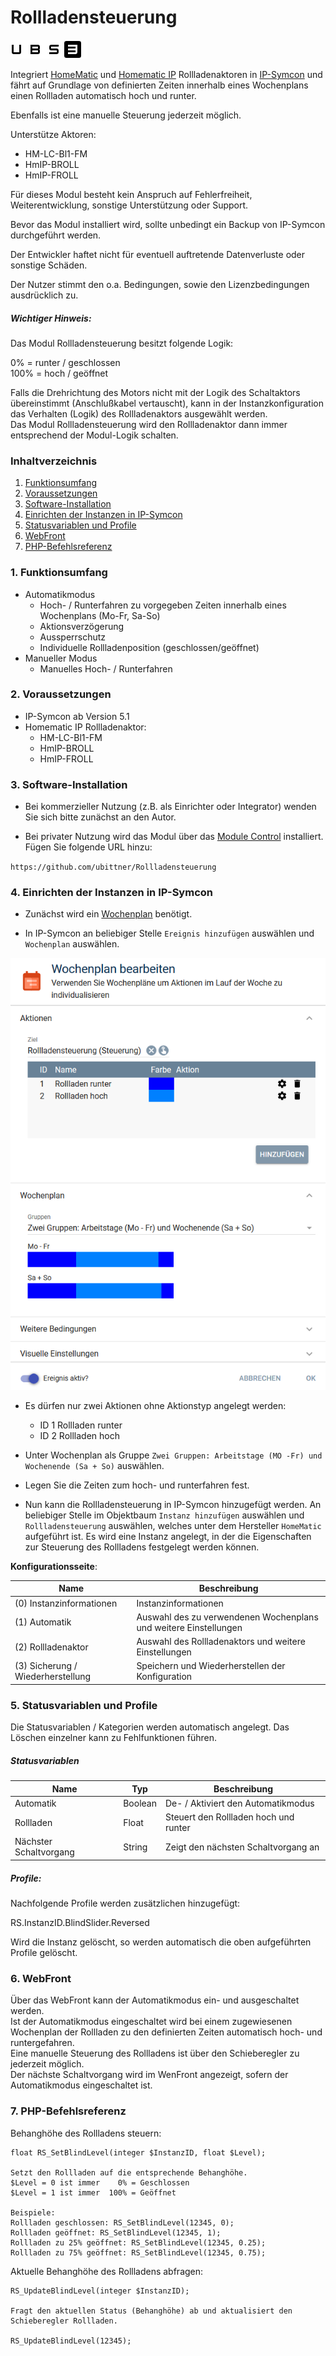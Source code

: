 # Rollladensteuerung

[![Image](../imgs/UBS3_Logo.png)](https://www.homematic-ip.com/start.html)

Integriert [HomeMatic](https://www.homematic.com/licht-schatten.html) und [Homematic IP](https://www.homematic-ip.com/produkte/rolllaeden-jalousien-und-markisen.html) Rollladenaktoren in [IP-Symcon](https://www.symcon.de) und fährt auf Grundlage von definierten Zeiten innerhalb eines Wochenplans einen Rollladen automatisch hoch und runter.  

Ebenfalls ist eine manuelle Steuerung jederzeit möglich.  

Unterstütze Aktoren:  

* HM-LC-Bl1-FM
* HmIP-BROLL
* HmIP-FROLL  

Für dieses Modul besteht kein Anspruch auf Fehlerfreiheit, Weiterentwicklung, sonstige Unterstützung oder Support.

Bevor das Modul installiert wird, sollte unbedingt ein Backup von IP-Symcon durchgeführt werden.

Der Entwickler haftet nicht für eventuell auftretende Datenverluste oder sonstige Schäden.

Der Nutzer stimmt den o.a. Bedingungen, sowie den Lizenzbedingungen ausdrücklich zu.

##### Wichtiger Hinweis:

Das Modul Rollladensteuerung besitzt folgende Logik:

0%      = runter / geschlossen  
100%    = hoch / geöffnet 

Falls die Drehrichtung des Motors nicht mit der Logik des Schaltaktors übereinstimmt (Anschlußkabel vertauscht), kann in der Instanzkonfiguration das Verhalten (Logik) des Rollladenaktors ausgewählt werden.  
Das Modul Rollladensteuerung wird den Rollladenaktor dann immer entsprechend der Modul-Logik schalten.

### Inhaltverzeichnis

1. [Funktionsumfang](#1-funktionsumfang)
2. [Voraussetzungen](#2-voraussetzungen)
3. [Software-Installation](#3-software-installation)
4. [Einrichten der Instanzen in IP-Symcon](#4-einrichten-der-instanzen-in-ip-symcon)
5. [Statusvariablen und Profile](#5-statusvariablen-und-profile)
6. [WebFront](#6-webfront)
7. [PHP-Befehlsreferenz](#7-php-befehlsreferenz)

### 1. Funktionsumfang

* Automatikmodus
    * Hoch- / Runterfahren zu vorgegeben Zeiten innerhalb eines Wochenplans (Mo-Fr, Sa-So) 
    * Aktionsverzögerung
    * Aussperrschutz
    * Individuelle Rollladenposition (geschlossen/geöffnet)
* Manueller Modus
    *  Manuelles Hoch- / Runterfahren  

### 2. Voraussetzungen

- IP-Symcon ab Version 5.1
- Homematic IP Rollladenaktor:
    * HM-LC-Bl1-FM
    * HmIP-BROLL
    * HmIP-FROLL  

### 3. Software-Installation

- Bei kommerzieller Nutzung (z.B. als Einrichter oder Integrator) wenden Sie sich bitte zunächst an den Autor.
  
- Bei privater Nutzung wird das Modul über das [Module Control](https://www.symcon.de/service/dokumentation/modulreferenz/module-control/) installiert. Fügen Sie folgende URL hinzu:  

`https://github.com/ubittner/Rollladensteuerung`

### 4. Einrichten der Instanzen in IP-Symcon

- Zunächst wird ein [Wochenplan](https://www.symcon.de/service/dokumentation/konzepte/ereignisse/wochenplan/) benötigt.  

- In IP-Symcon an beliebiger Stelle `Ereignis hinzufügen` auswählen und `Wochenplan` auswählen.

[![Image](../imgs/Wochenplan.png)]()  

- Es dürfen nur zwei Aktionen ohne Aktionstyp angelegt werden:
    * ID 1 Rollladen runter
    * ID 2 Rollladen hoch  

- Unter Wochenplan als Gruppe `Zwei Gruppen: Arbeitstage (MO -Fr) und Wochenende (Sa + So)` auswählen.

- Legen Sie die Zeiten zum hoch- und runterfahren fest.

- Nun kann die Rollladensteuerung in IP-Symcon hinzugefügt werden. An beliebiger Stelle im Objektbaum `Instanz hinzufügen` auswählen und `Rollladensteuerung` auswählen, welches unter dem Hersteller `HomeMatic` aufgeführt ist. Es wird eine Instanz angelegt, in der die Eigenschaften zur Steuerung des Rollladens festgelegt werden können.

__Konfigurationsseite__:

Name                                | Beschreibung
----------------------------------- | ---------------------------------
(0) Instanzinformationen            | Instanzinformationen
(1) Automatik                       | Auswahl des zu verwendenen Wochenplans und weitere Einstellungen
(2) Rollladenaktor                  | Auswahl des Rollladenaktors und weitere Einstellungen 
(3) Sicherung / Wiederherstellung   | Speichern und Wiederherstellen der Konfiguration  

### 5. Statusvariablen und Profile  

Die Statusvariablen / Kategorien werden automatisch angelegt. Das Löschen einzelner kann zu Fehlfunktionen führen.

##### Statusvariablen

Name                    | Typ       | Beschreibung
----------------------- | --------- | ----------------
Automatik               | Boolean   | De- / Aktiviert den Automatikmodus 
Rollladen               | Float     | Steuert den Rollladen hoch und runter
Nächster Schaltvorgang  | String    | Zeigt den nächsten Schaltvorgang an

##### Profile:

Nachfolgende Profile werden zusätzlichen hinzugefügt:

RS.InstanzID.BlindSlider.Reversed

Wird die Instanz gelöscht, so werden automatisch die oben aufgeführten Profile gelöscht.

### 6. WebFront

Über das WebFront kann der Automatikmodus ein- und ausgeschaltet werden.  
Ist der Automatikmodus eingeschaltet wird bei einem zugewiesenen Wochenplan der Rollladen zu den definierten Zeiten automatisch hoch- und runtergefahren.   
Eine manuelle Steuerung des Rollladens ist über den Schieberegler zu jederzeit möglich.  
Der nächste Schaltvorgang wird im WenFront angezeigt, sofern der Automatikmodus eingeschaltet ist.

### 7. PHP-Befehlsreferenz  

Behanghöhe des Rollladens steuern:

```text
float RS_SetBlindLevel(integer $InstanzID, float $Level);  
  
Setzt den Rollladen auf die entsprechende Behanghöhe.  
$Level = 0 ist immer    0% = Geschlossen  
$Level = 1 ist immer  100% = Geöffnet  
  
Beispiele:  
Rollladen geschlossen: RS_SetBlindLevel(12345, 0);  
Rollladen geöffnet: RS_SetBlindLevel(12345, 1);  
Rollladen zu 25% geöffnet: RS_SetBlindLevel(12345, 0.25);  
Rollladen zu 75% geöffnet: RS_SetBlindLevel(12345, 0.75);  
```  

Aktuelle Behanghöhe des Rollladens abfragen:

```text
RS_UpdateBlindLevel(integer $InstanzID);   
  
Fragt den aktuellen Status (Behanghöhe) ab und aktualisiert den Schieberegler Rollladen.  

RS_UpdateBlindLevel(12345);  
```